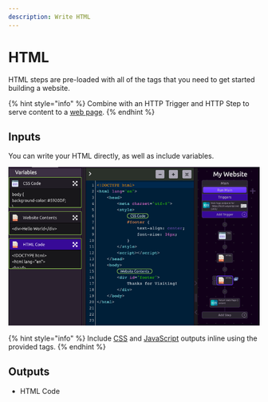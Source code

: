 ```yaml
---
description: Write HTML
---
```


# HTML

HTML steps are pre-loaded with all of the tags that you need to get started building a website.

{% hint style="info" %}
Combine with an HTTP Trigger and HTTP Step to serve content to a [web page](https://www.youtube.com/watch?v=OrZMjdVhFfA&feature=youtu.be).
{% endhint %}

## Inputs

You can write your HTML directly, as well as include variables.

![](../../.gitbook/assets/screen-shot-2019-08-30-at-1.31.42-pm.png)

{% hint style="info" %}
Include [CSS](css.md) and [JavaScript](javascript.md) outputs inline using the provided tags.
{% endhint %}

## Outputs

* HTML Code



